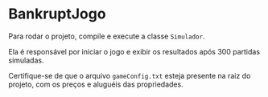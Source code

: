 # BankruptJogo

Para rodar o projeto, compile e execute a classe `Simulador`.

Ela é responsável por iniciar o jogo e exibir os resultados após 300 partidas simuladas.

Certifique-se de que o arquivo `gameConfig.txt` esteja presente na raiz do projeto, com os preços e aluguéis das propriedades.

